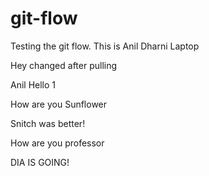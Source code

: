 # git-flow
Testing the git flow.
This is Anil Dharni Laptop

Hey changed after pulling

Anil Hello 1

How are you Sunflower

Snitch was better!

How are you professor

DIA IS GOING!